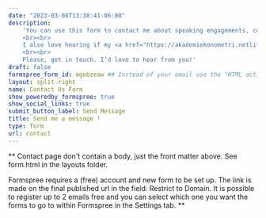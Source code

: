 ```yaml
---
date: "2023-03-08T13:38:41-06:00"
description: 
    'You can use this form to contact me about speaking engagements, consulting, collaborations, mentorship requests, or simply to say hello.
    <br><br>
    I also love hearing if my <a href="https://akademiekonometri.netlify.app/courses/">educational materials</a> (mostly in Turkish) have been helpful for you, and how they could be improved — particularly if they could be made more accessible and convertable.
    <br><br>
    Please, get in touch. I’d love to hear from you!'
draft: false
formspree_form_id: mgebzeaw ## Instead of your email use the "HTML action attribute code" given by formspree.
layout: split-right
name: Contact Us Form
show_poweredby_formspree: true
show_social_links: true
submit_button_label: Send Message
title: Send me a message !
type: form
url: contact
---
```


** Contact page don't contain a body, just the front matter above.
See form.html in the layouts folder.

Formspree requires a (free) account and new form to be set up. The link is made on the final published url in the field: Restrict to Domain. It is possible to register up to 2 emails free and you can select which one you want the forms to go to within Formspree in the Settings tab.
**
